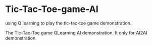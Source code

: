 # Tic-Tac-Toe-game-AI
using Q learning to play the tic-tac-toe game demonstration.

The Tic-Tac-Toe game QLearning AI demonstration.
It only for AI2AI demonstration.
